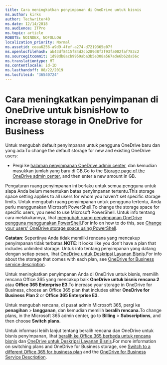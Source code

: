```yaml
---
title: Cara meningkatkan penyimpanan di OneDrive untuk bisnis
ms.author: kirks
author: Techwriter40
ms.date: 12/14/2018
ms.audience: ITPro
ms.topic: article
ROBOTS: NOINDEX, NOFOLLOW
localization_priority: Normal
ms.assetid: ceaa6256-a9d9-4fef-a274-d7219365e07f
ms.openlocfilehash: ab43df8415f84d2cb289d8f3f93fa002faf783c2
ms.sourcegitcommit: 1d98db8acb9959aba3b5e308a567ade6b62da56c
ms.translationtype: MT
ms.contentlocale: id-ID
ms.lasthandoff: 08/22/2019
ms.locfileid: "36540724"
---
```

# <a name="how-to-increase-storage-in-onedrive-for-business"></a><span data-ttu-id="5928b-102">Cara meningkatkan penyimpanan di OneDrive untuk bisnis</span><span class="sxs-lookup"><span data-stu-id="5928b-102">How to increase storage in OneDrive for Business</span></span>

<span data-ttu-id="5928b-103">Untuk mengubah default penyimpanan untuk pengguna OneDrive baru dan yang ada:</span><span class="sxs-lookup"><span data-stu-id="5928b-103">To change the default storage for new and existing OneDrive users:</span></span>
  
- <span data-ttu-id="5928b-104">Pergi ke [halaman penyimpanan OneDrive admin center](https://admin.onedrive.com/?v=StorageSettings), dan kemudian masukkan jumlah yang baru di GB.</span><span class="sxs-lookup"><span data-stu-id="5928b-104">Go to the [Storage page of the OneDrive admin center](https://admin.onedrive.com/?v=StorageSettings), and then enter a new amount in GB.</span></span>
    
<span data-ttu-id="5928b-105">Pengaturan ruang penyimpanan ini berlaku untuk semua pengguna untuk siapa Anda belum menentukan batas penyimpanan tertentu.</span><span class="sxs-lookup"><span data-stu-id="5928b-105">This storage space setting applies to all users for whom you haven't set specific storage limits.</span></span> <span data-ttu-id="5928b-106">Untuk mengubah ruang penyimpanan untuk pengguna tertentu, Anda perlu menggunakan Microsoft PowerShell.</span><span class="sxs-lookup"><span data-stu-id="5928b-106">To change the storage space for specific users, you need to use Microsoft PowerShell.</span></span> <span data-ttu-id="5928b-107">Untuk info tentang cara melakukannya, lihat [mengubah ruang penyimpanan OneDrive pengguna menggunakan PowerShell](https://go.microsoft.com/fwlink/?linkid=866402).</span><span class="sxs-lookup"><span data-stu-id="5928b-107">For info on how to do this, see [Change your users' OneDrive storage space using PowerShell](https://go.microsoft.com/fwlink/?linkid=866402).</span></span> 
  
 <span data-ttu-id="5928b-108">**Catatan**: Sepertinya Anda tidak memiliki rencana yang mencakup penyimpanan tidak terbatas.</span><span class="sxs-lookup"><span data-stu-id="5928b-108">**NOTE**: It looks like you don't have a plan that includes unlimited storage.</span></span> <span data-ttu-id="5928b-109">Untuk info tentang penyimpanan yang datang dengan setiap pesan, lihat [OneDrive untuk Deskripsi Layanan Bisnis](https://go.microsoft.com/fwlink/p/?LinkID=826071).</span><span class="sxs-lookup"><span data-stu-id="5928b-109">For info about the storage that comes with each plan, see [OneDrive for Business service description](https://go.microsoft.com/fwlink/p/?LinkID=826071).</span></span>
  
<span data-ttu-id="5928b-110">Untuk meningkatkan penyimpanan Anda di OneDrive untuk bisnis, memilih rencana Office 365 yang mencakup baik **OneDrive untuk bisnis rencana 2** atau **Office 365 Enterprise E3**.</span><span class="sxs-lookup"><span data-stu-id="5928b-110">To increase your storage in OneDrive for Business, choose an Office 365 plan that includes either **OneDrive for Business Plan 2** or **Office 365 Enterprise E3**.</span></span> 
  
<span data-ttu-id="5928b-111">Untuk mengubah rencana, di pusat admin Microsoft 365, pergi ke **penagihan** \> **langganan**, dan kemudian memilih **beralih rencana.**</span><span class="sxs-lookup"><span data-stu-id="5928b-111">To change plans, in the Microsoft 365 admin center, go to **Billing** \> **Subscriptions**, and then choose **Switch plans.**</span></span>
  
<span data-ttu-id="5928b-112">Untuk informasi lebih lanjut tentang beralih rencana dan OneDrive untuk bisnis penyimpanan, lihat [beralih ke Office 365 berbeda untuk rencana bisnis](https://go.microsoft.com/fwlink/?LinkId=2031117) dan [OneDrive untuk Deskripsi Layanan Bisnis](https://go.microsoft.com/fwlink/?LinkId-2031122).</span><span class="sxs-lookup"><span data-stu-id="5928b-112">For more information on switching plans and OneDrive for Business storage, see [Switch to a different Office 365 for business plan](https://go.microsoft.com/fwlink/?LinkId=2031117) and the [OneDrive for Business Service Description](https://go.microsoft.com/fwlink/?LinkId-2031122).</span></span>
  

